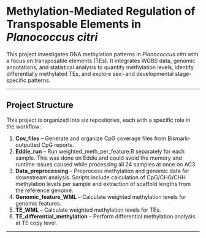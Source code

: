 # Methylation-Mediated Regulation of Transposable Elements in *Planococcus citri* 

This project investigates DNA methylation patterns in *Planococcus citri* with a focus on transposable elements (TEs). It integrates WGBS data, genomic annotations, and statistical analysis to quantify methylation levels, identify differentially methylated TEs, and explore sex- and developmental stage-specific patterns.

---

## Project Structure

This project is organized into six repositories, each with a specific role in the workflow:

1. **Cov_files** – Generate and organize CpG coverage files from Bismark-outputted CpG reports.  
2. **Eddie_run** – Run weighted_meth_per_feature.R separately for each sample. This was done on Eddie and could avoid the memory and runtime issues caused while processing all 24 samples at once on AC3.
3. **Data_preprocessing** – Preprocess methylation and genomic data for downstream analysis. Scripts include calculation of CpG/CHG/CHH methylation levels per sample and extraction of scaffold lengths from the reference genome.
5. **Genomic_feature_WML** – Calculate weighted methylation levels for genomic features.
6. **TE_WML** – Calculate weighted methylation levels for TEs.    
7. **TE_differential_methylation** – Perform differential methylation analysis at TE copy level.  

---
